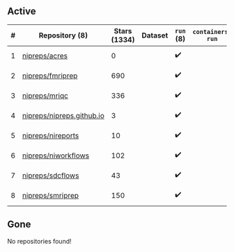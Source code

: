 ## Active
| # | Repository (8) | Stars (1334) | Dataset | `run` (8) | `containers-run` | Last Modified |
| --- | --- | --- | --- | --- | --- | --- |
| 1 | [nipreps/acres](https://github.com/nipreps/acres) | 0 |  | :heavy_check_mark: |  | 2025-09-06 02:24:51+00:00 |
| 2 | [nipreps/fmriprep](https://github.com/nipreps/fmriprep) | 690 |  | :heavy_check_mark: |  | 2025-09-16 20:18:48+00:00 |
| 3 | [nipreps/mriqc](https://github.com/nipreps/mriqc) | 336 |  | :heavy_check_mark: |  | 2025-09-08 09:18:54+00:00 |
| 4 | [nipreps/nipreps.github.io](https://github.com/nipreps/nipreps.github.io) | 3 |  | :heavy_check_mark: |  | 2025-09-08 03:02:59+00:00 |
| 5 | [nipreps/nireports](https://github.com/nipreps/nireports) | 10 |  | :heavy_check_mark: |  | 2025-09-11 01:42:50+00:00 |
| 6 | [nipreps/niworkflows](https://github.com/nipreps/niworkflows) | 102 |  | :heavy_check_mark: |  | 2025-09-16 14:44:34+00:00 |
| 7 | [nipreps/sdcflows](https://github.com/nipreps/sdcflows) | 43 |  | :heavy_check_mark: |  | 2025-09-08 20:53:44+00:00 |
| 8 | [nipreps/smriprep](https://github.com/nipreps/smriprep) | 150 |  | :heavy_check_mark: |  | 2025-09-12 20:01:10+00:00 |

## Gone
No repositories found!

